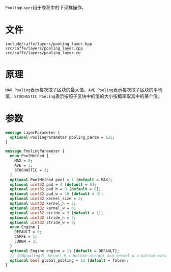 `PoolingLayer`用于卷积中的下采样操作。

# 文件
```
include/caffe/layers/pooling_layer.hpp
src/caffe/layers/pooling_layer.cpp
src/caffe/layers/pooling_layer.cu
```

# 原理
`MAX Pooling`表示每次取子区块的最大值，`AVE Pooling`表示每次取子区块的平均值，`STOCHASTIC Pooling`表示按照子区块中的值的大小按概率取其中的某个值。

# 参数
```protobuf
message LayerParameter {
  optional PoolingParameter pooling_param = 121;
}

message PoolingParameter {
  enum PoolMethod {
    MAX = 0; 
    AVE = 1; 
    STOCHASTIC = 2; 
  }
  optional PoolMethod pool = 1 [default = MAX];
  optional uint32 pad = 4 [default = 0];
  optional uint32 pad_h = 9 [default = 0];
  optional uint32 pad_w = 10 [default = 0];
  optional uint32 kernel_size = 2; 
  optional uint32 kernel_h = 5; 
  optional uint32 kernel_w = 6; 
  optional uint32 stride = 3 [default = 1];
  optional uint32 stride_h = 7; 
  optional uint32 stride_w = 8; 
  enum Engine {
    DEFAULT = 0; 
    CAFFE = 1; 
    CUDNN = 2; 
  }
  optional Engine engine = 11 [default = DEFAULT];
  // 全局pooling时，kernel_h = bottom->height and kernel_w = bottom->width
  optional bool global_pooling = 12 [default = false];
}



```